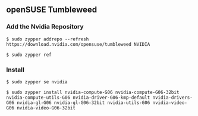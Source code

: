 ## openSUSE Tumbleweed

### Add the Nvidia Repository

```
$ sudo zypper addrepo --refresh https://download.nvidia.com/opensuse/tumbleweed NVIDIA
```

```
$ sudo zypper ref
```

### Install

```
$ sudo zypper se nvidia
```

```
$ sudo zypper install nvidia-compute-G06 nvidia-compute-G06-32bit nvidia-compute-utils-G06 nvidia-driver-G06-kmp-default nvidia-drivers-G06 nvidia-gl-G06 nvidia-gl-G06-32bit nvidia-utils-G06 nvidia-video-G06 nvidia-video-G06-32bit
```
